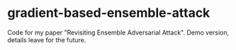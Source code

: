 # gradient-based-ensemble-attack
Code for my paper "Revisiting Ensemble Adversarial Attack". Demo version, details leave for the future.
